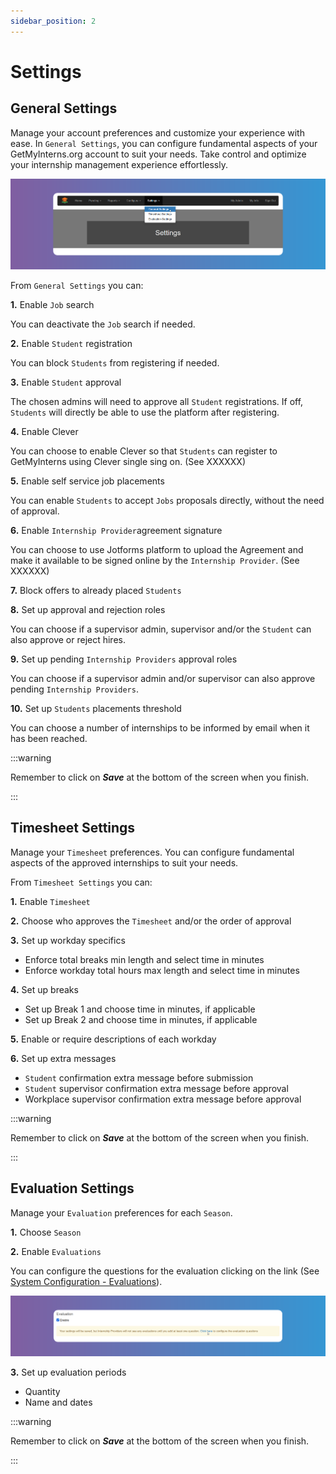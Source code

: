 ```yaml
---
sidebar_position: 2
---
```


# Settings

## General Settings

Manage your account preferences and customize your experience with ease. In `General Settings`, you can configure fundamental aspects of your GetMyInterns.org account to suit your needs. Take control and optimize your internship management experience effortlessly.

![Reset Password](images/settings-general.png)

From `General Settings` you can:

**1.** Enable `Job` search

You can deactivate the `Job` search if needed.

**2.** Enable `Student` registration

You can block `Students` from registering if needed.

**3.** Enable `Student` approval

The chosen admins will need to approve all `Student` registrations. If off, `Students` will directly be able to use the platform after registering.

**4.** Enable Clever

You can choose to enable Clever so that `Students` can register to GetMyInterns using Clever single sing on. (See XXXXXX)

**5.** Enable self service job placements

You can enable `Students` to accept `Jobs` proposals directly, without the need of approval.

**6.** Enable `Internship Provider`agreement signature

You can choose to use Jotforms platform to upload the Agreement and make it available to be signed online by the `Internship Provider`. (See XXXXXX)

**7.** Block offers to already placed `Students`

**8.** Set up approval and rejection roles

You can choose if a supervisor admin, supervisor and/or the `Student` can also approve or reject hires.

**9.** Set up pending `Internship Providers` approval roles

You can choose if a supervisor admin and/or supervisor can also approve pending `Internship Providers`.

**10.** Set up `Students` placements threshold

You can choose a number of internships to be informed by email when it has been reached.

:::warning

Remember to click on **_Save_** at the bottom of the screen when you finish.

:::


## Timesheet Settings

Manage your `Timesheet` preferences. You can configure fundamental aspects of the approved internships to suit your needs.

From `Timesheet Settings` you can:

**1.** Enable `Timesheet`

**2.** Choose who approves the `Timesheet` and/or the order of approval

**3.** Set up workday specifics

- Enforce total breaks min length and select time in minutes
- Enforce workday total hours max length and select time in minutes

**4.** Set up breaks

- Set up Break 1 and choose time in minutes, if applicable
- Set up Break 2 and choose time in minutes, if applicable

**5.** Enable or require descriptions of each workday

**6.** Set up extra messages

- `Student` confirmation extra message before submission
- `Student` supervisor confirmation extra message before approval
- Workplace supervisor confirmation extra message before approval

:::warning

Remember to click on **_Save_** at the bottom of the screen when you finish.

:::

## Evaluation Settings

Manage your `Evaluation` preferences for each `Season`.

**1.** Choose `Season`

**2.** Enable `Evaluations`

You can configure the questions for the evaluation clicking on the link (See [System Configuration - Evaluations](/system-configuration#evaluations)).

![Reset Password](images/evaluation-questions.png)

**3.** Set up evaluation periods

- Quantity
- Name and dates

:::warning

Remember to click on **_Save_** at the bottom of the screen when you finish.

:::
